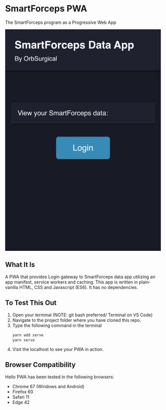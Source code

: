 # SmartForceps PWA
The SmartForceps program as a Progressive Web App

![SmartForceps PWA Screenshot](./screenshot.png "SmartForceps PWA Screenshot")

## What It Is

A PWA that provides Login gateway to SmartForceps data app utilizing an app manifest, service workers and caching. This app is written in plain-vanilla HTML, CSS and Javascript (ES6). It has no dependencies.

## To Test This Out
1. Open your terminal (NOTE: git bash preferred/ Terminal on VS Code)
2. Navigate to the project folder where you have cloned this repo.
3. Type the following command in the terminal
     ```
     yarn add serve
     yarn serve
     ```
4. Visit the localhost to see your PWA in action. 

## Browser Compatibility

Hello PWA has been tested in the following browsers:

* Chrome 67 (Windows and Android)
* Firefox 60
* Safari 11
* Edge 42
